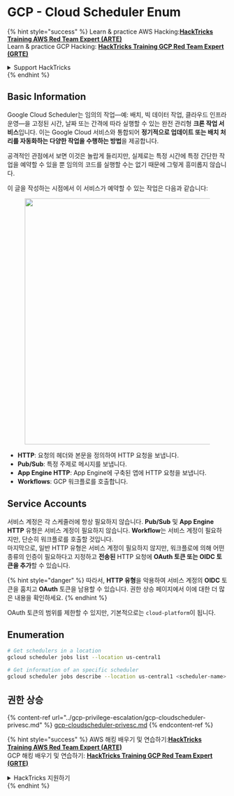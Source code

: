 # GCP - Cloud Scheduler Enum

{% hint style="success" %}
Learn & practice AWS Hacking:<img src="../../../.gitbook/assets/image (1).png" alt="" data-size="line">[**HackTricks Training AWS Red Team Expert (ARTE)**](https://training.hacktricks.xyz/courses/arte)<img src="../../../.gitbook/assets/image (1).png" alt="" data-size="line">\
Learn & practice GCP Hacking: <img src="../../../.gitbook/assets/image (2).png" alt="" data-size="line">[**HackTricks Training GCP Red Team Expert (GRTE)**<img src="../../../.gitbook/assets/image (2).png" alt="" data-size="line">](https://training.hacktricks.xyz/courses/grte)

<details>

<summary>Support HackTricks</summary>

* Check the [**subscription plans**](https://github.com/sponsors/carlospolop)!
* **Join the** 💬 [**Discord group**](https://discord.gg/hRep4RUj7f) or the [**telegram group**](https://t.me/peass) or **follow** us on **Twitter** 🐦 [**@hacktricks\_live**](https://twitter.com/hacktricks\_live)**.**
* **Share hacking tricks by submitting PRs to the** [**HackTricks**](https://github.com/carlospolop/hacktricks) and [**HackTricks Cloud**](https://github.com/carlospolop/hacktricks-cloud) github repos.

</details>
{% endhint %}

## Basic Information

Google Cloud Scheduler는 임의의 작업—예: 배치, 빅 데이터 작업, 클라우드 인프라 운영—을 고정된 시간, 날짜 또는 간격에 따라 실행할 수 있는 완전 관리형 **크론 작업 서비스**입니다. 이는 Google Cloud 서비스와 통합되어 **정기적으로 업데이트 또는 배치 처리를 자동화하는 다양한 작업을 수행하는 방법**을 제공합니다.

공격적인 관점에서 보면 이것은 놀랍게 들리지만, 실제로는 특정 시간에 특정 간단한 작업을 예약할 수 있을 뿐 임의의 코드를 실행할 수는 없기 때문에 그렇게 흥미롭지 않습니다.

이 글을 작성하는 시점에서 이 서비스가 예약할 수 있는 작업은 다음과 같습니다:

<figure><img src="../../../.gitbook/assets/image (347).png" alt="" width="563"><figcaption></figcaption></figure>

* **HTTP**: 요청의 헤더와 본문을 정의하여 HTTP 요청을 보냅니다.
* **Pub/Sub**: 특정 주제로 메시지를 보냅니다.
* **App Engine HTTP**: App Engine에 구축된 앱에 HTTP 요청을 보냅니다.
* **Workflows**: GCP 워크플로를 호출합니다.

## Service Accounts

서비스 계정은 각 스케줄러에 항상 필요하지 않습니다. **Pub/Sub** 및 **App Engine HTTP** 유형은 서비스 계정이 필요하지 않습니다. **Workflow**는 서비스 계정이 필요하지만, 단순히 워크플로를 호출할 것입니다.\
마지막으로, 일반 HTTP 유형은 서비스 계정이 필요하지 않지만, 워크플로에 의해 어떤 종류의 인증이 필요하다고 지정하고 **전송된** HTTP 요청에 **OAuth 토큰 또는 OIDC 토큰을 추가**할 수 있습니다.

{% hint style="danger" %}
따라서, **HTTP 유형**을 악용하여 서비스 계정의 **OIDC** 토큰을 훔치고 **OAuth** 토큰을 남용할 수 있습니다. 권한 상승 페이지에서 이에 대한 더 많은 내용을 확인하세요.
{% endhint %}

OAuth 토큰의 범위를 제한할 수 있지만, 기본적으로는 `cloud-platform`이 됩니다.

## Enumeration
```bash
# Get schedulers in a location
gcloud scheduler jobs list --location us-central1

# Get information of an specific scheduler
gcloud scheduler jobs describe --location us-central1 <scheduler-name>
```
## 권한 상승

{% content-ref url="../gcp-privilege-escalation/gcp-cloudscheduler-privesc.md" %}
[gcp-cloudscheduler-privesc.md](../gcp-privilege-escalation/gcp-cloudscheduler-privesc.md)
{% endcontent-ref %}

{% hint style="success" %}
AWS 해킹 배우기 및 연습하기:<img src="../../../.gitbook/assets/image (1).png" alt="" data-size="line">[**HackTricks Training AWS Red Team Expert (ARTE)**](https://training.hacktricks.xyz/courses/arte)<img src="../../../.gitbook/assets/image (1).png" alt="" data-size="line">\
GCP 해킹 배우기 및 연습하기: <img src="../../../.gitbook/assets/image (2).png" alt="" data-size="line">[**HackTricks Training GCP Red Team Expert (GRTE)**<img src="../../../.gitbook/assets/image (2).png" alt="" data-size="line">](https://training.hacktricks.xyz/courses/grte)

<details>

<summary>HackTricks 지원하기</summary>

* [**구독 계획**](https://github.com/sponsors/carlospolop) 확인하기!
* **💬 [**Discord 그룹**](https://discord.gg/hRep4RUj7f) 또는 [**텔레그램 그룹**](https://t.me/peass)에 참여하거나 **Twitter** 🐦 [**@hacktricks\_live**](https://twitter.com/hacktricks\_live)**를 팔로우하세요.**
* **[**HackTricks**](https://github.com/carlospolop/hacktricks) 및 [**HackTricks Cloud**](https://github.com/carlospolop/hacktricks-cloud) 깃허브 리포에 PR을 제출하여 해킹 팁을 공유하세요.**

</details>
{% endhint %}
